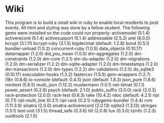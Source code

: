 # Wiki
This program is to build a small wiki in ruby to enable local residents to post events. All html and styling was done by a fellow student. The following gems were installed so the code could run properly: activemodel (5.1.4) activerecord (5.1.4) activesupport (5.1.4) addressable (2.5.2) arel (8.0.0) bcrypt (3.1.11) bcrypt-ruby (3.1.5) bigdecimal (default: 1.2.8) bond (0.5.1) bundler-unload (1.0.2) concurrent-ruby (1.0.5) data_objects (0.10.17) datamapper (1.2.0) did_you_mean (1.0.0) dm-aggregates (1.2.0) dm-constraints (1.2.0) dm-core (1.2.1) dm-do-adapter (1.2.0) dm-migrations (1.2.0) dm-serializer (1.2.2) dm-sqlite-adapter (1.2.0) dm-timestamps (1.2.0) dm-transactions (1.2.0) dm-types (1.2.2) dm-validations (1.2.0) do_sqlite3 (0.10.17) executable-hooks (1.3.2) fastercsv (1.5.5) gem-wrappers (1.2.7) i18n (0.8.6) io-console (default: 0.4.5) json (default: 1.8.3) json_pure (1.8.6) minitest (5.8.5) multi_json (1.12.2) mustermann (1.0.1) net-telnet (0.1.1) power_assert (0.2.6) psych (default: 2.1.0) public_suffix (3.0.0) rack (2.0.3) rack-protection (2.0.0) rack-test (0.6.3) rake (10.4.2) rdoc (default: 4.2.1) ripl (0.7.1) ripl-multi_line (0.3.1) ripl-rack (0.2.1) rubygems-bundler (1.4.4) rvm (1.11.3.9) sinatra (2.0.0) sinatra-activerecord (2.0.13) sqlite3 (1.3.13) stringex (1.5.1) test-unit (3.1.5) thread_safe (0.3.6) tilt (2.0.8) tux (0.3.0) tzinfo (1.2.3) uuidtools (2.1.5)
